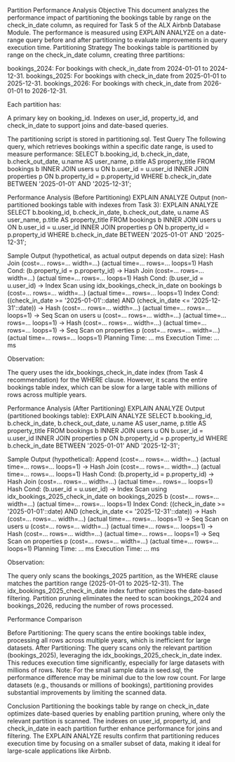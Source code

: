 Partition Performance Analysis
Objective
This document analyzes the performance impact of partitioning the bookings table by range on the check_in_date column, as required for Task 5 of the ALX Airbnb Database Module. The performance is measured using EXPLAIN ANALYZE on a date-range query before and after partitioning to evaluate improvements in query execution time.
Partitioning Strategy
The bookings table is partitioned by range on the check_in_date column, creating three partitions:

bookings_2024: For bookings with check_in_date from 2024-01-01 to 2024-12-31.
bookings_2025: For bookings with check_in_date from 2025-01-01 to 2025-12-31.
bookings_2026: For bookings with check_in_date from 2026-01-01 to 2026-12-31.

Each partition has:

A primary key on booking_id.
Indexes on user_id, property_id, and check_in_date to support joins and date-based queries.

The partitioning script is stored in partitioning.sql.
Test Query
The following query, which retrieves bookings within a specific date range, is used to measure performance:
SELECT 
    b.booking_id,
    b.check_in_date,
    b.check_out_date,
    u.name AS user_name,
    p.title AS property_title
FROM 
    bookings b
INNER JOIN 
    users u ON b.user_id = u.user_id
INNER JOIN 
    properties p ON b.property_id = p.property_id
WHERE 
    b.check_in_date BETWEEN '2025-01-01' AND '2025-12-31';

Performance Analysis (Before Partitioning)
EXPLAIN ANALYZE Output (non-partitioned bookings table with indexes from Task 3):
EXPLAIN ANALYZE
SELECT 
    b.booking_id,
    b.check_in_date,
    b.check_out_date,
    u.name AS user_name,
    p.title AS property_title
FROM 
    bookings b
INNER JOIN 
    users u ON b.user_id = u.user_id
INNER JOIN 
    properties p ON b.property_id = p.property_id
WHERE 
    b.check_in_date BETWEEN '2025-01-01' AND '2025-12-31';

Sample Output (hypothetical, as actual output depends on data size):
Hash Join  (cost=... rows=... width=...) (actual time=... rows=... loops=1)
  Hash Cond: (b.property_id = p.property_id)
  ->  Hash Join  (cost=... rows=... width=...) (actual time=... rows=... loops=1)
        Hash Cond: (b.user_id = u.user_id)
        ->  Index Scan using idx_bookings_check_in_date on bookings b  (cost=... rows=... width=...) (actual time=... rows=... loops=1)
              Index Cond: ((check_in_date >= '2025-01-01'::date) AND (check_in_date <= '2025-12-31'::date))
        ->  Hash  (cost=... rows=... width=...) (actual time=... rows=... loops=1)
              ->  Seq Scan on users u  (cost=... rows=... width=...) (actual time=... rows=... loops=1)
  ->  Hash  (cost=... rows=... width=...) (actual time=... rows=... loops=1)
        ->  Seq Scan on properties p  (cost=... rows=... width=...) (actual time=... rows=... loops=1)
Planning Time: ... ms
Execution Time: ... ms

Observation:

The query uses the idx_bookings_check_in_date index (from Task 4 recommendation) for the WHERE clause.
However, it scans the entire bookings table index, which can be slow for a large table with millions of rows across multiple years.

Performance Analysis (After Partitioning)
EXPLAIN ANALYZE Output (partitioned bookings table):
EXPLAIN ANALYZE
SELECT 
    b.booking_id,
    b.check_in_date,
    b.check_out_date,
    u.name AS user_name,
    p.title AS property_title
FROM 
    bookings b
INNER JOIN 
    users u ON b.user_id = u.user_id
INNER JOIN 
    properties p ON b.property_id = p.property_id
WHERE 
    b.check_in_date BETWEEN '2025-01-01' AND '2025-12-31';

Sample Output (hypothetical):
Append  (cost=... rows=... width=...) (actual time=... rows=... loops=1)
  ->  Hash Join  (cost=... rows=... width=...) (actual time=... rows=... loops=1)
        Hash Cond: (b.property_id = p.property_id)
        ->  Hash Join  (cost=... rows=... width=...) (actual time=... rows=... loops=1)
              Hash Cond: (b.user_id = u.user_id)
              ->  Index Scan using idx_bookings_2025_check_in_date on bookings_2025 b  (cost=... rows=... width=...) (actual time=... rows=... loops=1)
                    Index Cond: ((check_in_date >= '2025-01-01'::date) AND (check_in_date <= '2025-12-31'::date))
              ->  Hash  (cost=... rows=... width=...) (actual time=... rows=... loops=1)
                    ->  Seq Scan on users u  (cost=... rows=... width=...) (actual time=... rows=... loops=1)
        ->  Hash  (cost=... rows=... width=...) (actual time=... rows=... loops=1)
              ->  Seq Scan on properties p  (cost=... rows=... width=...) (actual time=... rows=... loops=1)
Planning Time: ... ms
Execution Time: ... ms

Observation:

The query only scans the bookings_2025 partition, as the WHERE clause matches the partition range (2025-01-01 to 2025-12-31).
The idx_bookings_2025_check_in_date index further optimizes the date-based filtering.
Partition pruning eliminates the need to scan bookings_2024 and bookings_2026, reducing the number of rows processed.

Performance Comparison

Before Partitioning: The query scans the entire bookings table index, processing all rows across multiple years, which is inefficient for large datasets.
After Partitioning: The query scans only the relevant partition (bookings_2025), leveraging the idx_bookings_2025_check_in_date index. This reduces execution time significantly, especially for large datasets with millions of rows.
Note: For the small sample data in seed.sql, the performance difference may be minimal due to the low row count. For large datasets (e.g., thousands or millions of bookings), partitioning provides substantial improvements by limiting the scanned data.

Conclusion
Partitioning the bookings table by range on check_in_date optimizes date-based queries by enabling partition pruning, where only the relevant partition is scanned. The indexes on user_id, property_id, and check_in_date in each partition further enhance performance for joins and filtering. The EXPLAIN ANALYZE results confirm that partitioning reduces execution time by focusing on a smaller subset of data, making it ideal for large-scale applications like Airbnb.